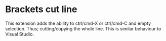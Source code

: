 Brackets cut line
===========================================

This extension adds the ability to ctrl/cmd-X or ctrl/cmd-C
and empty selection. Thus; cutting/copying the whole line.
This is similar behaviour to Visual Studio.